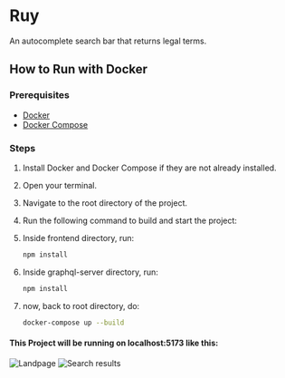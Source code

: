 # Ruy

An autocomplete search bar that returns legal terms.

## How to Run with Docker

### Prerequisites

- [Docker](https://docs.docker.com/get-docker/)
- [Docker Compose](https://docs.docker.com/compose/install/)

### Steps

1. Install Docker and Docker Compose if they are not already installed.
2. Open your terminal.
3. Navigate to the root directory of the project.
4. Run the following command to build and start the project:
5. Inside frontend directory, run:
   
   ```sh
   npm install
   
6. Inside graphql-server directory, run:
   
   ```sh
   npm install
   
7. now, back to root directory, do:

    ```sh
   docker-compose up --build

#### This Project will be running on localhost:5173 like this:

![Landpage](images/landpage.png)
![Search results](images/searchresult.png)

